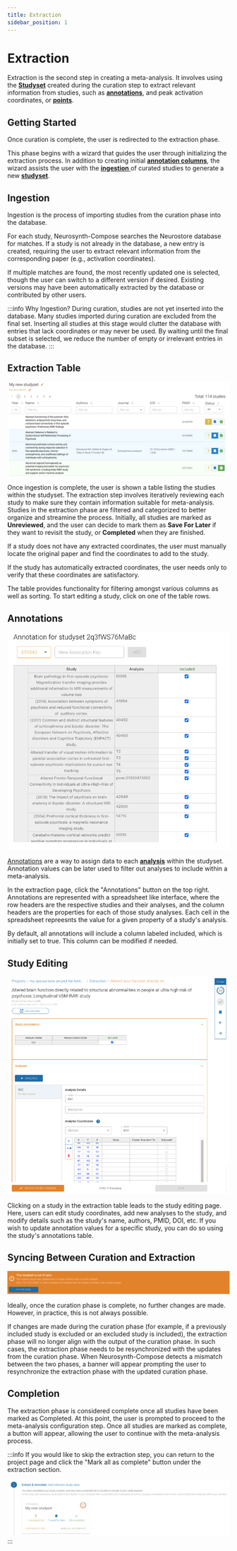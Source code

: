 ```yaml
---
title: Extraction
sidebar_position: 1
---
```


# Extraction

Extraction is the second step in creating a meta-analysis. It involves using the
[**Studyset**](/compose-docs/guide/glossary#studyset) created during the curation step to extract relevant information from studies, such as [**annotations**](/compose-docs/guide/glossary#annotation), and peak activation coordinates, or [**points**](/compose-docs/guide/glossary#point).

## Getting Started

Once curation is complete, the user is redirected to the extraction phase.

This phase begins with a wizard that guides the user through initializing the extraction process. In addition to creating initial [**annotation columns**](./Extraction#annotations), the wizard assists the user with the [**ingestion** ](./Extraction#ingestion) of curated studies to generate a new [**studyset**](../glossary#studyset).

## Ingestion

Ingestion is the process of importing studies from the curation phase into the database.

For each study, Neurosynth-Compose searches the Neurostore database for matches. If a study is not already in the database, a new entry is created, requiring the user to extract relevant information from the corresponding paper (e.g., activation coordinates). 

If multiple matches are found, the most recently updated one is selected, though the user can switch to a different version if desired. Existing versions may have been automatically extracted by the database or contributed by other users.

:::info Why Ingestion? 
During curation, studies are not yet inserted into the database. Many studies imported during curation are excluded from the final set. Inserting all studies at this stage would clutter the database with entries that lack coordinates or may never be used. By waiting until the final subset is selected, we reduce the number of empty or irrelevant entries in the database. 
:::

## Extraction Table

![Extraction Table](/guide/extraction_table.png)

Once ingestion is complete, the user is shown a table listing the studies within the studyset. The extraction step involves iteratively reviewing each study to make sure they contain information suitable for meta-analysis.
Studies in the extraction phase are filtered and categorized to better organize and streamine the process. Initially, all studies
are marked as **Unreviewed**, and the user can decide to mark them as **Save For Later** if they want to revisit the study, or **Completed** when they are finished.

If a study does not have any extracted coordinates, the user must manually locate the original paper and find the coordinates to add to the study.

If the study has automatically extracted coordinates, the user needs only to verify that these coordinates are satisfactory.

The table provides functionality for filtering amongst various columns as well as sorting. To start editing a study, click on one of the table rows.

## Annotations

![Annotations Table](/guide/annotation_spreadsheet.png)

[Annotations](../glossary#annotation) are a way to assign data to each [**analysis**](../glossary#analysis) within the studyset. Annotation values can be later used to filter out analyses to include within a meta-analysis.

In the extraction page, click the "Annotations" button on the top right. Annotations are represented with a spreadsheet like interface, where the row headers are the respective studies and their analyses, and the column headers are the properties for
each of those study analyses. Each cell in the spreadsheet repreesnts the value for a given property of a study's analysis.

By default, all annotations will include a column labeled included, which is initially set to true. This column can be modified if needed.

## Study Editing

![Study Editing](/guide/study_edit.png)

Clicking on a study in the extraction table leads to the study editing page. Here, users can edit study coordinates, add new analyses to the study, and modify details such as the study's name, authors, PMID, DOI, etc. If you wish to update annotation values for a specific study, you can do so using the study's annotations table.

## Syncing Between Curation and Extraction

![Out of Sync](/guide/out_of_sync.png)

Ideally, once the curation phase is complete, no further changes are made. However, in practice, this is not always possible.

If changes are made during the curation phase (for example, if a previously included study is excluded or an excluded study is included), the extraction phase will no longer align with the output of the curation phase. In such cases, the extraction phase needs to be resynchronized with the updates from the curation phase. When Neurosynth-Compose detects a mismatch between the two phases, a banner will appear prompting the user to resynchronize the extraction phase with the updated curation phase.

## Completion

The extraction phase is considered complete once all studies have been marked as Completed. At this point, the user is prompted to proceed to the meta-analysis configuration step. Once all studies are marked as complete, a button will appear, allowing the user to continue with the meta-analysis process.

:::info
If you would like to skip the extraction step, you can return to the project page and click the "Mark all as complete" button under the extraction section.

![Mark all as complete](/guide/mark_all_as_complete.png)
:::

